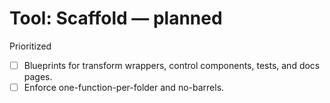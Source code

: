 # Tool: Scaffold — planned

Prioritized
- [ ] Blueprints for transform wrappers, control components, tests, and docs pages.
- [ ] Enforce one-function-per-folder and no-barrels.
